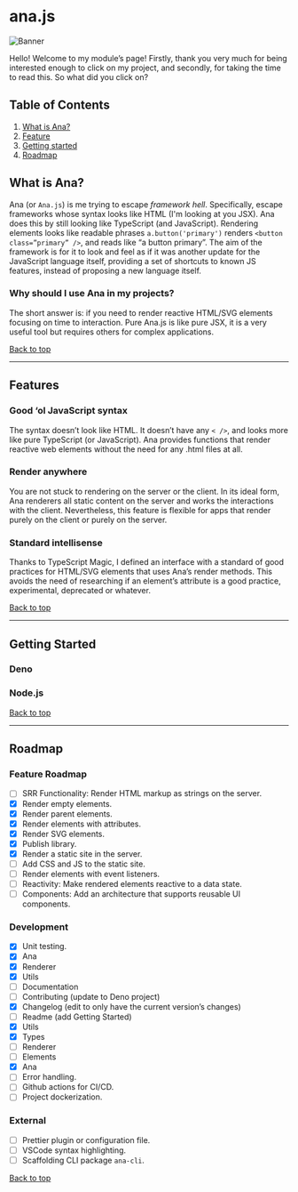 # ana.js

![Banner](https://user-images.githubusercontent.com/13631141/173929134-ff19b3c7-2f46-4ab6-9bfa-1d089f790c82.png)

Hello! Welcome to my module’s page! Firstly, thank you very much for being interested enough to click on my project, and secondly, for taking the time to read this. So what did you click on?

## Table of Contents

1. [What is Ana?](#what-is-ana)
2. [Feature](#features)
3. [Getting started](#getting-started)
4. [Roadmap](#roadmap)

## What is Ana?

Ana (or `Ana.js`) is me trying to escape *framework hell*. Specifically, escape frameworks whose syntax looks like HTML (I'm looking at you JSX). Ana does this by still looking like TypeScript (and JavaScript). Rendering elements looks like readable phrases `a.button('primary')` renders `<button class=”primary” />`, and reads like “a button primary”. The aim of the framework is for it to look and feel as if it was another update for the JavaScript language itself, providing a set of shortcuts to known JS features, instead of proposing a new language itself.

### Why should I use Ana in my projects?

The short answer is: if you need to render reactive HTML/SVG elements focusing on time to interaction. Pure Ana.js is like pure JSX, it is a very useful tool but requires others for complex applications.

[Back to top](#top)

---

## Features

### Good ‘ol JavaScript syntax

The syntax doesn’t look like HTML. It doesn’t have any `< />`, and looks more like pure TypeScript (or JavaScript). Ana provides functions that render reactive web elements without the need for any .html files at all.

### Render anywhere

You are not stuck to rendering on the server or the client. In its ideal form, Ana renderers all static content on the server and works the interactions with the client. Nevertheless, this feature is flexible for apps that render purely on the client or purely on the server.

### Standard intellisense

Thanks to TypeScript Magic, I defined an interface with a standard of good practices for HTML/SVG elements that uses Ana’s render methods. This avoids the need of researching if an element’s attribute is a good practice, experimental, deprecated or whatever.

[Back to top](#top)

---

## Getting Started

### Deno

### Node.js

[Back to top](#top)

---

## Roadmap

### Feature Roadmap

- [ ]  SRR Functionality: Render HTML markup as strings on the server.
  - [x]  Render empty elements.
  - [x]  Render parent elements.
  - [x]  Render elements with attributes.
  - [x]  Render SVG elements.
  - [x]  Publish library.
  - [x]  Render a static site in the server.
  - [ ]  Add CSS and JS to the static site.
  - [ ]  Render elements with event listeners.
- [ ]  Reactivity: Make rendered elements reactive to a data state.
- [ ]  Components: Add an architecture that supports reusable UI components.

### Development

- [x]  Unit testing.
  - [x]  Ana
  - [x]  Renderer
  - [x]  Utils
- [ ]  Documentation
  - [ ]  Contributing (update to Deno project)
  - [x]  Changelog (edit to only have the current version’s changes)
  - [ ]  Readme (add Getting Started)
  - [x]  Utils
  - [x]  Types
  - [ ]  Renderer
  - [ ]  Elements
  - [x]  Ana
- [ ]  Error handling.
- [ ]  Github actions for CI/CD.
- [ ]  Project dockerization.

### External

- [ ]  Prettier plugin or configuration file.
- [ ]  VSCode syntax highlighting.
- [ ]  Scaffolding CLI package `ana-cli`.

[Back to top](#top)
